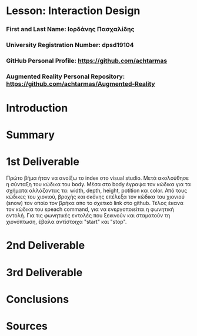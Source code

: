 # Lesson: Interaction Design

### First and Last Name: Ιορδάνης Πασχαλίδης
### University Registration Number: dpsd19104
### GitHub Personal Profile: https://github.com/achtarmas
### Augmented Reality Personal Repository: https://github.com/achtarmas/Augmented-Reality

# Introduction

# Summary


# 1st Deliverable

Πρώτο βήμα ήταν να ανοίξω το index στο visual studio. Μετά ακολούθησε η σύνταξη του κώδικα του body. Μέσα στο body έγραψα τον κώδικα για τα σχήματα αλλάζοντας τα: width, depth, height, potition και color. Από τους κώδικες του χιονιού, βροχής και σκόνης επέλεξα τον κώδικα του χιονιού (snow) τον οποίο τον βρήκα απο το σχετικό link στο github. Τέλος έκανα τον κώδικα του speach command, για να ενεργοποιείται η φωνητική εντολή. Για τις φωνητικές εντολές που ξεκινούν και σταματούν τη χιονόπτωση, έβαλα αντίστοιχα "start" και "stop".
# 2nd Deliverable


# 3rd Deliverable 


# Conclusions


# Sources
